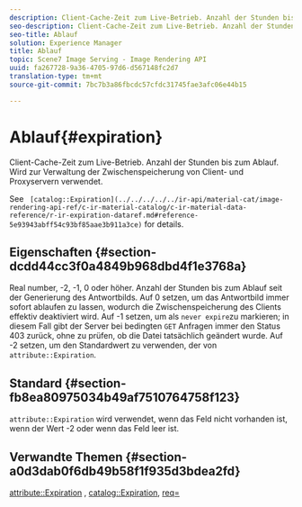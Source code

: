 ```yaml
---
description: Client-Cache-Zeit zum Live-Betrieb. Anzahl der Stunden bis zum Ablauf. Wird zur Verwaltung der Zwischenspeicherung von Client- und Proxyservern verwendet.
seo-description: Client-Cache-Zeit zum Live-Betrieb. Anzahl der Stunden bis zum Ablauf. Wird zur Verwaltung der Zwischenspeicherung von Client- und Proxyservern verwendet.
seo-title: Ablauf
solution: Experience Manager
title: Ablauf
topic: Scene7 Image Serving - Image Rendering API
uuid: fa267728-9a36-4705-97d6-d567148fc2d7
translation-type: tm+mt
source-git-commit: 7bc7b3a86fbcdc57cfdc31745fae3afc06e44b15

---
```



# Ablauf{#expiration}

Client-Cache-Zeit zum Live-Betrieb. Anzahl der Stunden bis zum Ablauf. Wird zur Verwaltung der Zwischenspeicherung von Client- und Proxyservern verwendet.

See ` [catalog::Expiration](../../../../../ir-api/material-cat/image-rendering-api-ref/c-ir-material-catalog/c-ir-material-data-reference/r-ir-expiration-dataref.md#reference-5e93943abff54c93bf85aae3b911a3ce)` for details.

## Eigenschaften {#section-dcdd44cc3f0a4849b968dbd4f1e3768a}

Real number, -2, -1, 0 oder höher. Anzahl der Stunden bis zum Ablauf seit der Generierung des Antwortbilds. Auf 0 setzen, um das Antwortbild immer sofort ablaufen zu lassen, wodurch die Zwischenspeicherung des Clients effektiv deaktiviert wird. Auf -1 setzen, um als `never expire`zu markieren; in diesem Fall gibt der Server bei bedingten `GET` Anfragen immer den Status 403 zurück, ohne zu prüfen, ob die Datei tatsächlich geändert wurde. Auf -2 setzen, um den Standardwert zu verwenden, der von `attribute::Expiration`.

## Standard {#section-fb8ea80975034b49af7510764758f123}

`attribute::Expiration` wird verwendet, wenn das Feld nicht vorhanden ist, wenn der Wert -2 oder wenn das Feld leer ist.

## Verwandte Themen {#section-a0d3dab0f6db49b58f1f935d3bdea2fd}

[attribute::Expiration](../../../../../ir-api/material-cat/image-rendering-api-ref/c-ir-material-catalog/c-ir-attributes-reference/r-ir-expiration.md#reference-0f68ad8199c64bd4bc8d27dd78b7d996) , [catalog::Expiration](../../../../../ir-api/material-cat/image-rendering-api-ref/c-ir-material-catalog/c-ir-material-data-reference/r-ir-expiration-dataref.md#reference-5e93943abff54c93bf85aae3b911a3ce), [req=](../../../../../ir-api/http-protocol/image-rendering-api-ref/c-ir-http-protocol-ref/c-ir-http-protocol-command-reference/r-ir-req.md#reference-792b1a663fb64261bd2de2a209b847fb)

